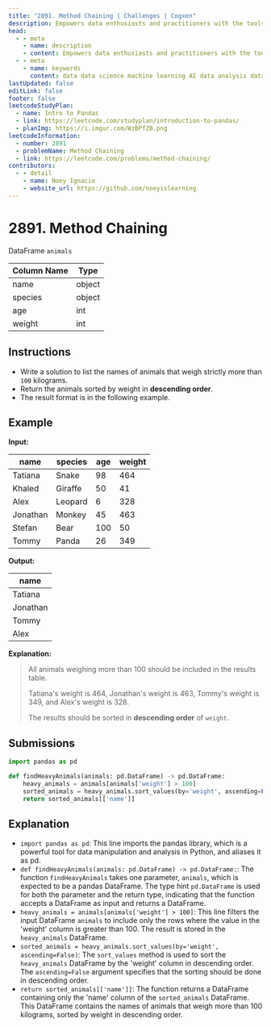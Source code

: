 ```yaml
---
title: "2891. Method Chaining | Challenges | Cogxen"
description: Empowers data enthusiasts and practitioners with the tools and knowledge to unlock the potential of data.
head:
  - - meta
    - name: description
    - content: Empowers data enthusiasts and practitioners with the tools and knowledge to unlock the potential of data.
  - - meta
    - name: keywords
      content: data data science machine learning AI data analysis data-driven data enthusiasts data practitioners
lastUpdated: false
editLink: false
footer: false
leetcodeStudyPlan:
  - name: Intro to Pandas
  - link: https://leetcode.com/studyplan/introduction-to-pandas/
  - planImg: https://i.imgur.com/WzBPfZB.png
leetcodeInformation:
  - number: 2891
  - problemName: Method Chaining
  - link: https://leetcode.com/problems/method-chaining/
contributors:
  - - detail
    - name: Noey Ignacio
    - website_url: https://github.com/noeyislearning
---
```


# 2891. Method Chaining

DataFrame `animals`

| Column Name | Type   |
| ----------- | ------ |
| name        | object |
| species     | object |
| age         | int    |
| weight      | int    |

## Instructions

- Write a solution to list the names of animals that weigh strictly more than `100` kilograms.
- Return the animals sorted by weight in **descending order**.
- The result format is in the following example.

## Example

**Input:**

| name     | species | age | weight |
| -------- | ------- | --- | ------ |
| Tatiana  | Snake   | 98  | 464    |
| Khaled   | Giraffe | 50  | 41     |
| Alex     | Leopard | 6   | 328    |
| Jonathan | Monkey  | 45  | 463    |
| Stefan   | Bear    | 100 | 50     |
| Tommy    | Panda   | 26  | 349    |

**Output:**

| name     |
| -------- |
| Tatiana  |
| Jonathan |
| Tommy    |
| Alex     |

**Explanation:**

> All animals weighing more than $100$ should be included in the results table.
>
> Tatiana's weight is $464$, Jonathan's weight is $463$, Tommy's weight is $349$, and Alex's weight is $328$.
>
> The results should be sorted in **descending order** of `weight`.

## Submissions

```python :line-numbers
import pandas as pd

def findHeavyAnimals(animals: pd.DataFrame) -> pd.DataFrame:
    heavy_animals = animals[animals['weight'] > 100]
    sorted_animals = heavy_animals.sort_values(by='weight', ascending=False)
    return sorted_animals[['name']]
```

## Explanation

<CustomAccordion title="Python (Pandas)" submitted_by="@noeyislearning" submit_website_url="https://github.com/noeyislearning" :collapsed=false>

- `import pandas as pd`: This line imports the pandas library, which is a powerful tool for data manipulation and analysis in Python, and aliases it as pd.
- `def findHeavyAnimals(animals: pd.DataFrame) -> pd.DataFrame:`: The function `findHeavyAnimals` takes one parameter, `animals`, which is expected to be a pandas DataFrame. The type hint `pd.DataFrame` is used for both the parameter and the return type, indicating that the function accepts a DataFrame as input and returns a DataFrame.
- `heavy_animals = animals[animals['weight'] > 100]`: This line filters the input DataFrame `animals` to include only the rows where the value in the 'weight' column is greater than 100. The result is stored in the `heavy_animals` DataFrame.
- `sorted_animals = heavy_animals.sort_values(by='weight', ascending=False)`: The `sort_values` method is used to sort the `heavy_animals` DataFrame by the 'weight' column in descending order. The `ascending=False` argument specifies that the sorting should be done in descending order.
- `return sorted_animals[['name']]`: The function returns a DataFrame containing only the 'name' column of the `sorted_animals` DataFrame. This DataFrame contains the names of animals that weigh more than 100 kilograms, sorted by weight in descending order.

</CustomAccordion>
